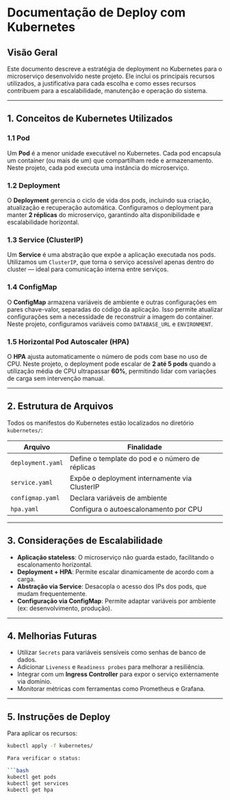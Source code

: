 # Documentação de Deploy com Kubernetes

## Visão Geral

Este documento descreve a estratégia de deployment no Kubernetes para o microserviço desenvolvido neste projeto. Ele inclui os principais recursos utilizados, a justificativa para cada escolha e como esses recursos contribuem para a escalabilidade, manutenção e operação do sistema.

---

## 1. Conceitos de Kubernetes Utilizados

### 1.1 Pod

Um **Pod** é a menor unidade executável no Kubernetes. Cada pod encapsula um container (ou mais de um) que compartilham rede e armazenamento. Neste projeto, cada pod executa uma instância do microserviço.

### 1.2 Deployment

O **Deployment** gerencia o ciclo de vida dos pods, incluindo sua criação, atualização e recuperação automática. Configuramos o deployment para manter **2 réplicas** do microserviço, garantindo alta disponibilidade e escalabilidade horizontal.

### 1.3 Service (ClusterIP)

Um **Service** é uma abstração que expõe a aplicação executada nos pods. Utilizamos um `ClusterIP`, que torna o serviço acessível apenas dentro do cluster — ideal para comunicação interna entre serviços.

### 1.4 ConfigMap

O **ConfigMap** armazena variáveis de ambiente e outras configurações em pares chave-valor, separadas do código da aplicação. Isso permite atualizar configurações sem a necessidade de reconstruir a imagem do container. Neste projeto, configuramos variáveis como `DATABASE_URL` e `ENVIRONMENT`.

### 1.5 Horizontal Pod Autoscaler (HPA)

O **HPA** ajusta automaticamente o número de pods com base no uso de CPU. Neste projeto, o deployment pode escalar de **2 até 5 pods** quando a utilização média de CPU ultrapassar **60%**, permitindo lidar com variações de carga sem intervenção manual.

---

## 2. Estrutura de Arquivos

Todos os manifestos do Kubernetes estão localizados no diretório `kubernetes/`:

| Arquivo             | Finalidade                                 |
|---------------------|---------------------------------------------|
| `deployment.yaml`   | Define o template do pod e o número de réplicas |
| `service.yaml`      | Expõe o deployment internamente via ClusterIP |
| `configmap.yaml`    | Declara variáveis de ambiente               |
| `hpa.yaml`          | Configura o autoescalonamento por CPU       |

---

## 3. Considerações de Escalabilidade

- **Aplicação stateless**: O microserviço não guarda estado, facilitando o escalonamento horizontal.
- **Deployment + HPA**: Permite escalar dinamicamente de acordo com a carga.
- **Abstração via Service**: Desacopla o acesso dos IPs dos pods, que mudam frequentemente.
- **Configuração via ConfigMap**: Permite adaptar variáveis por ambiente (ex: desenvolvimento, produção).

---

## 4. Melhorias Futuras

- Utilizar `Secrets` para variáveis sensíveis como senhas de banco de dados.
- Adicionar `Liveness` e `Readiness probes` para melhorar a resiliência.
- Integrar com um **Ingress Controller** para expor o serviço externamente via domínio.
- Monitorar métricas com ferramentas como Prometheus e Grafana.

---

## 5. Instruções de Deploy

Para aplicar os recursos:

```bash
kubectl apply -f kubernetes/

Para verificar o status:

```bash
kubectl get pods
kubectl get services
kubectl get hpa
